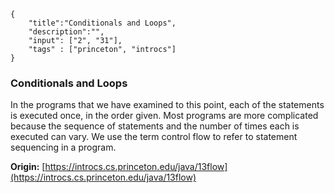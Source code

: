 ```javax-snippet
{
    "title":"Conditionals and Loops",
    "description":"",
    "input": ["2", "31"],
    "tags" : ["princeton", "introcs"]
}
```
### Conditionals and Loops
In the programs that we have examined to this point, each of the statements is executed once, in the order given. Most programs are more complicated because the sequence of statements and the number of times each is executed can vary. We use the term control flow to refer to statement sequencing in a program.

**Origin:** [https://introcs.cs.princeton.edu/java/13flow](https://introcs.cs.princeton.edu/java/13flow)
